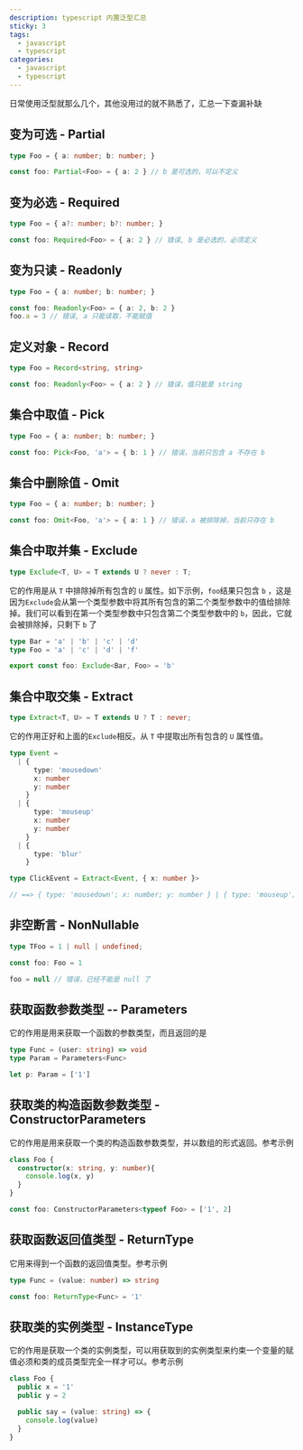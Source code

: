 ```yaml
---
description: typescript 内置泛型汇总
sticky: 3
tags:
  - javascript
  - typescript
categories:
  - javascript
  - typescript
---
```


日常使用泛型就那么几个，其他没用过的就不熟悉了，汇总一下查漏补缺

## 变为可选 - Partial

```ts
type Foo = { a: number; b: number; }

const foo: Partial<Foo> = { a: 2 } // b 是可选的，可以不定义
```

## 变为必选 - Required

```ts
type Foo = { a?: number; b?: number; }

const foo: Required<Foo> = { a: 2 } // 错误, b 是必选的，必须定义
```

## 变为只读 - Readonly

```ts
type Foo = { a: number; b: number; }

const foo: Readonly<Foo> = { a: 2, b: 2 } 
foo.a = 3 // 错误, a 只能读取，不能赋值
```

## 定义对象 - Record

```ts
type Foo = Record<string, string>

const foo: Readonly<Foo> = { a: 2 } // 错误，值只能是 string
```

## 集合中取值 - Pick

```ts
type Foo = { a: number; b: number; }

const foo: Pick<Foo, 'a'> = { b: 1 } // 错误，当前只包含 a 不存在 b
```

## 集合中删除值 - Omit

```ts
type Foo = { a: number; b: number; }

const foo: Omit<Foo, 'a'> = { a: 1 } // 错误，a 被排除掉，当前只存在 b
```

## 集合中取并集 - Exclude

```ts
type Exclude<T, U> = T extends U ? never : T;
```

它的作用是从 `T` 中排除掉所有包含的 `U` 属性。如下示例，`foo`结果只包含 `b` ，这是因为`Exclude`会从第一个类型参数中将其所有包含的第二个类型参数中的值给排除掉。我们可以看到在第一个类型参数中只包含第二个类型参数中的 `b`，因此，它就会被排除掉，只剩下 `b` 了

```ts
type Bar = 'a' | 'b' | 'c' | 'd'
type Foo = 'a' | 'c' | 'd' | 'f'

export const foo: Exclude<Bar, Foo> = 'b'
```

## 集合中取交集 - Extract

```ts
type Extract<T, U> = T extends U ? T : never;
```

它的作用正好和上面的`Exclude`相反。从 `T` 中提取出所有包含的 `U` 属性值。

```ts
type Event =
  | {
      type: 'mousedown'
      x: number
      y: number
    }
  | {
      type: 'mouseup'
      x: number
      y: number
    }
  | {
      type: 'blur'
    }

type ClickEvent = Extract<Event, { x: number }>

// ==> { type: 'mousedown'; x: number; y: number } | { type: 'mouseup'; x: number; y: number }
```

## 非空断言 - NonNullable

```ts
type TFoo = 1 | null | undefined;

const foo: Foo = 1

foo = null // 错误，已经不能是 null 了
```

## 获取函数参数类型 -- Parameters

它的作用是用来获取一个函数的参数类型，而且返回的是<HighlightText msg="只能包含一组类型的数组。" />

```ts
type Func = (user: string) => void
type Param = Parameters<Func>

let p: Param = ['1']
```

## 获取类的构造函数参数类型 - ConstructorParameters

它的作用是用来获取一个类的构造函数参数类型，并以数组的形式返回。参考示例

```ts
class Foo {
  constructor(x: string, y: number){
    console.log(x, y)
  }
}

const foo: ConstructorParameters<typeof Foo> = ['1', 2]
```

## 获取函数返回值类型 - ReturnType

它用来得到一个函数的返回值类型。参考示例

```ts
type Func = (value: number) => string

const foo: ReturnType<Func> = '1'
```

## 获取类的实例类型 - InstanceType

它的作用是获取一个类的实例类型，可以用获取到的实例类型来约束一个变量的赋值必须和类的成员类型完全一样才可以。参考示例

```ts
class Foo {
  public x = '1'
  public y = 2

  public say = (value: string) => {
    console.log(value)
  }
}
```
